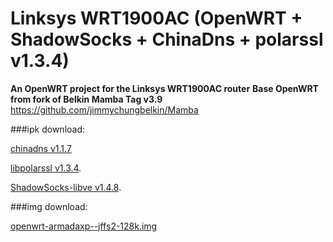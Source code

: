 Linksys WRT1900AC (OpenWRT + ShadowSocks + ChinaDns + polarssl v1.3.4)
=======
**An OpenWRT project for the Linksys WRT1900AC router**
**Base OpenWRT from fork of Belkin Mamba Tag v3.9**
https://github.com/jimmychungbelkin/Mamba

###ipk download:

[chinadns v1.1.7](https://github.com/cooerson/Mamba/releases/download/v3.9-polarssl/ChinaDNS-C_1.1.7_armadaxp.ipk)

[libpolarssl v1.3.4](https://github.com/cooerson/Mamba/releases/download/v3.9-polarssl/libpolarssl_1.3.4-1_armadaxp.ipk).

[ShadowSocks-libve v1.4.8](https://github.com/cooerson/Mamba/releases/download/v3.9-polarssl/shadowsocks-libev-polarssl_1.4.8_armadaxp.ipk).

###img download:

[openwrt-armadaxp--jffs2-128k.img](https://github.com/cooerson/Mamba/releases/download/v3.9-polarssl/openwrt-armadaxp--jffs2-128k.img)

